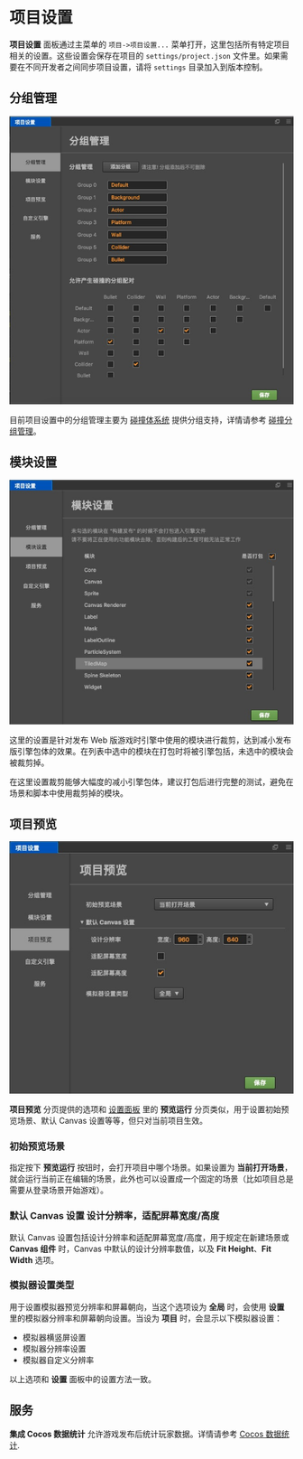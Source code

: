 # 项目设置

**项目设置** 面板通过主菜单的 `项目->项目设置...` 菜单打开，这里包括所有特定项目相关的设置。这些设置会保存在项目的 `settings/project.json` 文件里。如果需要在不同开发者之间同步项目设置，请将 `settings` 目录加入到版本控制。

## 分组管理

![group](project-settings/group.png)

目前项目设置中的分组管理主要为 [碰撞体系统](../../../physics/index.md) 提供分组支持，详情请参考 [碰撞分组管理](../../../physics/collision/collision-group.md)。

## 模块设置

![module](project-settings/module.png)

这里的设置是针对发布 Web 版游戏时引擎中使用的模块进行裁剪，达到减小发布版引擎包体的效果。在列表中选中的模块在打包时将被引擎包括，未选中的模块会被裁剪掉。

在这里设置裁剪能够大幅度的减小引擎包体，建议打包后进行完整的测试，避免在场景和脚本中使用裁剪掉的模块。

## 项目预览

![preview](project-settings/preview.png)

**项目预览** 分页提供的选项和 [设置面板](preferences.md) 里的 **预览运行** 分页类似，用于设置初始预览场景、默认 Canvas 设置等等，但只对当前项目生效。

### 初始预览场景

指定按下 **预览运行** 按钮时，会打开项目中哪个场景。如果设置为 **当前打开场景**，就会运行当前正在编辑的场景，此外也可以设置成一个固定的场景（比如项目总是需要从登录场景开始游戏）。

### 默认 Canvas 设置 设计分辨率，适配屏幕宽度/高度

默认 Canvas 设置包括设计分辨率和适配屏幕宽度/高度，用于规定在新建场景或 **Canvas 组件** 时，Canvas 中默认的设计分辨率数值，以及 **Fit Height**、**Fit Width** 选项。

### 模拟器设置类型

用于设置模拟器预览分辨率和屏幕朝向，当这个选项设为 **全局** 时，会使用 **设置** 里的模拟器分辨率和屏幕朝向设置。当设为 **项目** 时，会显示以下模拟器设置：

- 模拟器横竖屏设置
- 模拟器分辨率设置
- 模拟器自定义分辨率

以上选项和 **设置** 面板中的设置方法一致。

## 服务

**集成 Cocos 数据统计** 允许游戏发布后统计玩家数据。详情请参考 [Cocos 数据统计](../../../sdk/cocos-analytics.md?h=%E6%95%B0%E6%8D%AE%E7%BB%9F%E8%AE%A1).

